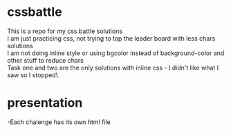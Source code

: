 # cssbattle
This is a repo for my css battle solutions\
I am just practicing css, not trying to top the leader board with less chars solutions\
I am not doing inline style or using bgcolor instead of background-color and other stuff to reduce chars\
Task one and two are the only solutions with inline css - I didn't like what I saw so I stopped\

# presentation
-Each chalenge has its own html file
